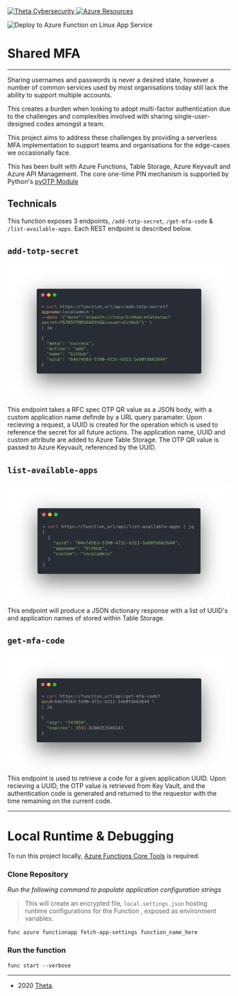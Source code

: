 <a href="https://www.theta.co.nz/solutions/cyber-security/">
<img src="https://avatars0.githubusercontent.com/u/2897191?s=70&v=4" 
title="Theta Cybersecurity" alt="Theta Cybersecurity">
</a>

<a href="https://portal.azure.com/#@theta.co.nz/resource/subscriptions/71a36b81-a0c9-4bcc-b60d-68272c887d4f/resourceGroups/rg-prod-ae-sharedmfa/overview">
<img src="https://avatars2.githubusercontent.com/u/6844498?s=70&v=4" 
title="Azure Resources" alt="Azure Resources">
</a>

![Deploy to Azure Function on Linux App Service](https://github.com/thetanz/sharedmfa/workflows/Deploy%20to%20Azure%20Function%20on%20Linux%20App%20Service/badge.svg)

<!-- Shared MFA -->
<!-- josh.highet@theta.co.nz -->
<!-- test/development -->

# Shared MFA

---

Sharing usernames and passwords is never a desired state, however a number of common services used by most organisations today still lack the ability to support multiple accounts.

This creates a burden when looking to adopt multi-factor authentication due to the challenges and complexities involved with sharing single-user-designed codes amongst a team.

This project aims to address these challenges by providing a serverless MFA implementation to support teams and organisations for the edge-cases we occasionally face. 

This has been built with Azure Functions, Table Storage, Azure Keyvault and Azure API Management. The core one-time PIN mechanism is supported by Python's [pyOTP Module](https://pyotp.readthedocs.io/en/latest/#)

## Technicals

This function exposes 3 endpoints, `/add-totp-secret`, `/get-mfa-code` & `/list-available-apps`. Each REST endpoint is described below.

## `add-totp-secret`

![alt text](assets/add-totp-secret.png)

This endpoint takes a RFC spec OTP QR value as a JSON body, with a custom application name definde by a URL query paramater. Upon recieving a request, a UUID is created for the operation which is used to reference the secret for all future actions. The application name, UUID and custom attribute are added to Azure Table Storage. The OTP QR value is passed to Azure Keyvault, referenced by the UUID.

## `list-available-apps`

![alt text](assets/list-available-apps.png)

This endpoint will produce a JSON dictionary response with a list of UUID's and application names of stored within Table Storage.

## `get-mfa-code`

![alt text](assets/get-mfa-code.png)

This endpoint is used to retrieve a code for a given application UUID. Upon recieving a UUID, the OTP value is retrieved from Key Vault, and the authentication code is generated and returned to the requestor with the time remaining on the current code.

---

# Local Runtime & Debugging

To run this project locally, [Azure Functions Core Tools](https://docs.microsoft.com/en-us/azure/azure-functions/functions-run-local?tabs=macos%2Ccsharp%2Cbash#install-the-azure-functions-core-tools) is required.

### Clone Repository

*Run the following command to populate application configuration strings*

> This will create an encrypted file, `local.settings.json` hosting runtime configurations for the Function , exposed as environment variables.

    func azure functionapp fetch-app-settings function_name_here

### Run the function

    func start --verbose

---
- 2020 <a href="https://www.theta.co.nz/cyber" target="_blank">Theta</a>.
